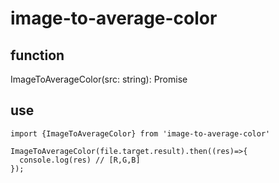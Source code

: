 # image-to-average-color

## function
ImageToAverageColor(src: string): Promise<number>

## use
```
import {ImageToAverageColor} from 'image-to-average-color'

ImageToAverageColor(file.target.result).then((res)=>{
  console.log(res) // [R,G,B]
});

```
